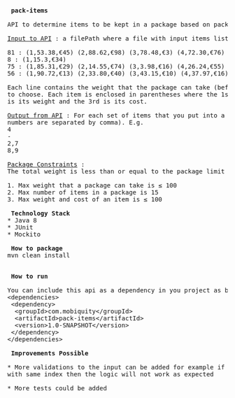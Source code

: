 <pre>
<b> pack-items </b>

API to determine items to be kept in a package based on package constraints.

<ins>Input to API</ins> : a filePath where a file with input items list is kept. Format of file looks like below.

81 : (1,53.38,€45) (2,88.62,€98) (3,78.48,€3) (4,72.30,€76) (5,30.18,€9) (6,46.34,€48)
8 : (1,15.3,€34)
75 : (1,85.31,€29) (2,14.55,€74) (3,3.98,€16) (4,26.24,€55) (5,63.69,€52) (6,76.25,€75) (7,60.02,€74) (8,93.18,€35) (9,89.95,€78)
56 : (1,90.72,€13) (2,33.80,€40) (3,43.15,€10) (4,37.97,€16) (5,46.81,€36) (6,48.77,€79) (7,81.80,€45) (8,19.36,€79) (9,6.76,€64)

Each line contains the weight that the package can take (before the colon) and the list of items you need
to choose. Each item is enclosed in parentheses where the 1st number is a item’s index number, the 2nd
is its weight and the 3rd is its cost.

<ins>Output from API</ins> : For each set of items that you put into a package provide a new row in the output string (items’ index
numbers are separated by comma). E.g.
4
-
2,7
8,9

<ins>Package Constraints</ins> :
The total weight is less than or equal to the package limit and the total cost is as large as possible.

1. Max weight that a package can take is ≤ 100
2. Max number of items in a package is 15
3. Max weight and cost of an item is ≤ 100

<b> Technology Stack </b>
* Java 8
* JUnit
* Mockito

<b> How to package </b>
mvn clean install


<b> How to run </b>

You can include this api as a dependency in you project as below.
&lt;dependencies&gt;
 &lt;dependency&gt;
  &lt;groupId&gt;com.mobiquity&lt;/groupId&gt;
  &lt;artifactId&gt;pack-items&lt;/artifactId&gt;
  &lt;version&gt;1.0-SNAPSHOT&lt;/version&gt;
 &lt;/dependency&gt;
&lt;/dependencies&gt;

<b> Improvements Possible </b>

* More validations to the input can be added for example if in the item list we get two items
with same index then the logic will not work as expected

* More tests could be added

</pre>


	
	